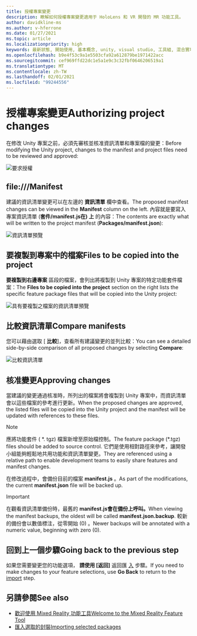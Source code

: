 ```yaml
---
title: 授權專案變更
description: 瞭解如何授權專案變更適用于 HoloLens 和 VR 開發的 MR 功能工具。
author: davidkline-ms
ms.author: v-hferrone
ms.date: 01/27/2021
ms.topic: article
ms.localizationpriority: high
keywords: 最新狀態, 開始使用, 基本概念, unity, visual studio, 工具組, 混合實境頭戴式裝置, windows 混合實境頭戴式裝置, 虛擬實境頭戴式裝置, 安裝, Windows, HoloLens, 模擬器, unreal, openxr
ms.openlocfilehash: b9e4f53c9a1e5503cfa92a612879be1971422acc
ms.sourcegitcommit: cef969ffd22dc1e5a1e9c3c32fbf0646206519a1
ms.translationtype: MT
ms.contentlocale: zh-TW
ms.lasthandoff: 02/01/2021
ms.locfileid: "99244556"
---
```

# <a name="authorizing-project-changes"></a><span data-ttu-id="1334b-104">授權專案變更</span><span class="sxs-lookup"><span data-stu-id="1334b-104">Authorizing project changes</span></span>

<span data-ttu-id="1334b-105">在修改 Unity 專案之前，必須先審核並核准資訊清單和專案檔的變更：</span><span class="sxs-lookup"><span data-stu-id="1334b-105">Before modifying the Unity project, changes to the manifest and project files need to be reviewed and approved:</span></span>

![要求授權](images/FeatureToolApprovalRequest.png)

## <a name="manifest"></a><span data-ttu-id="1334b-107">file:///</span><span class="sxs-lookup"><span data-stu-id="1334b-107">Manifest</span></span>

<span data-ttu-id="1334b-108">建議的資訊清單變更可以在左邊的 **資訊清單** 欄中查看。</span><span class="sxs-lookup"><span data-stu-id="1334b-108">The proposed manifest changes can be viewed in the **Manifest** column on the left.</span></span> <span data-ttu-id="1334b-109">內容就是要寫入專案資訊清單 (**套件/manifest.js在) 上** 的內容：</span><span class="sxs-lookup"><span data-stu-id="1334b-109">The contents are exactly what will be written to the project manifest (**Packages/manifest.json**):</span></span>

![資訊清單預覽](images/ManifestPreview.png)

## <a name="files-to-be-copied-into-the-project"></a><span data-ttu-id="1334b-111">要複製到專案中的檔案</span><span class="sxs-lookup"><span data-stu-id="1334b-111">Files to be copied into the project</span></span>

<span data-ttu-id="1334b-112">**要複製到右邊專案** 區段的檔案，會列出將複製到 Unity 專案的特定功能套件檔案：</span><span class="sxs-lookup"><span data-stu-id="1334b-112">The **Files to be copied into the project** section on the right lists the specific feature package files that will be copied into the Unity project:</span></span>

![具有要複製之檔案的資訊清單預覽](images/FilesToCopy.png)

## <a name="compare-manifests"></a><span data-ttu-id="1334b-114">比較資訊清單</span><span class="sxs-lookup"><span data-stu-id="1334b-114">Compare manifests</span></span>

<span data-ttu-id="1334b-115">您可以藉由選取 [ **比較**]，查看所有建議變更的並列比較：</span><span class="sxs-lookup"><span data-stu-id="1334b-115">You can see a detailed side-by-side comparison of all proposed changes by selecting **Compare**:</span></span>

![比較資訊清單](images/FeatureToolCompareManifest.png)

## <a name="approving-changes"></a><span data-ttu-id="1334b-117">核准變更</span><span class="sxs-lookup"><span data-stu-id="1334b-117">Approving changes</span></span>

<span data-ttu-id="1334b-118">當建議的變更通過核准時，所列出的檔案將會複製到 Unity 專案中，而資訊清單會以這些檔案的參考進行更新。</span><span class="sxs-lookup"><span data-stu-id="1334b-118">When the proposed changes are approved, the listed files will be copied into the Unity project and the manifest will be updated with references to these files.</span></span>

> [!NOTE]
> <span data-ttu-id="1334b-119">應將功能套件 ( \*. tgz) 檔案新增至原始檔控制。</span><span class="sxs-lookup"><span data-stu-id="1334b-119">The feature package (\*.tgz) files should be added to source control.</span></span> <span data-ttu-id="1334b-120">它們是使用相對路徑來參考，讓開發小組能夠輕鬆地共用功能和資訊清單變更。</span><span class="sxs-lookup"><span data-stu-id="1334b-120">They are referenced using a relative path to enable development teams to easily share features and manifest changes.</span></span>

 <span data-ttu-id="1334b-121">在修改過程中，會備份目前的檔案 **manifest.js** 。</span><span class="sxs-lookup"><span data-stu-id="1334b-121">As part of the modifications, the current **manifest.json** file will be backed up.</span></span>

> [!IMPORTANT]
> <span data-ttu-id="1334b-122">在觀看資訊清單備份時，最舊的 **manifest.js會在備份上呼叫。**</span><span class="sxs-lookup"><span data-stu-id="1334b-122">When viewing the manifest backups, the oldest will be called **manifest.json.backup**.</span></span> <span data-ttu-id="1334b-123">較新的備份會以數值標注，從零開始 (0) 。</span><span class="sxs-lookup"><span data-stu-id="1334b-123">Newer backups will be annotated with a numeric value, beginning with zero (0).</span></span>

## <a name="going-back-to-the-previous-step"></a><span data-ttu-id="1334b-124">回到上一個步驟</span><span class="sxs-lookup"><span data-stu-id="1334b-124">Going back to the previous step</span></span>

<span data-ttu-id="1334b-125">如果您需要變更您的功能選項， **請使用 [返回]** 返回匯 [入](importing-features.md) 步驟。</span><span class="sxs-lookup"><span data-stu-id="1334b-125">If you need to make changes to your feature selections, use **Go Back** to return to the [import](importing-features.md) step.</span></span>

## <a name="see-also"></a><span data-ttu-id="1334b-126">另請參閱</span><span class="sxs-lookup"><span data-stu-id="1334b-126">See also</span></span>

- [<span data-ttu-id="1334b-127">歡迎使用 Mixed Reality 功能工具</span><span class="sxs-lookup"><span data-stu-id="1334b-127">Welcome to the Mixed Reality Feature Tool</span></span>](welcome-to-mr-feature-tool.md)
- [<span data-ttu-id="1334b-128">匯入選取的封裝</span><span class="sxs-lookup"><span data-stu-id="1334b-128">Importing selected packages</span></span>](importing-features.md)
